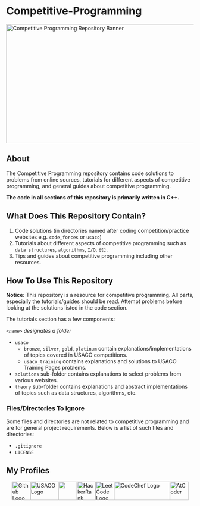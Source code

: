 # Competitive-Programming

<img src="https://repository-images.githubusercontent.com/570683570/c40060e2-63ae-4a72-8386-652d95172349" alt="Competitive Programming Repository Banner" width=640 height=320>

## About

The Competitive Programming repository contains code solutions to problems from online sources, tutorials for different aspects of competitive programming, and general guides about competitive programming.

**The code in all sections of this repository is primarily written in C++.**

## What Does This Repository Contain?

1. Code solutions (in directories named after coding competition/practice websites e.g. `code_forces` or `usaco`)
2. Tutorials about different aspects of competitive programming such as `data structures`, `algorithms`, `I/O`, etc.
3. Tips and guides about competitive programming including other resources.

## How To Use This Repository

**Notice:** This repository is a resource for competitive programming. All parts, especially the tutorials/guides should be read. Attempt problems before looking at the solutions listed in the code section.

The tutorials section has a few components:

*`<name>` designates a folder*

* `usaco`
  * `bronze`, `silver`, `gold`, `platinum` contain explanations/implementations of topics covered in USACO competitions.
  * `usaco_training` contains explanations and solutions to USACO Training Pages problems.
* `solutions` sub-folder contains explanations to select problems from various websites.
* `theory` sub-folder contains explanations and abstract implementations of topics such as data structures, algorithms, etc.

### Files/Directories To Ignore

Some files and directories are not related to competitive programming and are for general project requirements. Below is a list of such files and directories:

* `.gitignore`
* `LICENSE`

## My Profiles

<div style="display: flex; justify-content: center; align-items: center">
  <a href="https://github.com/gap-prog">
    <img src="https://github.githubassets.com/images/modules/logos_page/GitHub-Mark.png" alt="Github Logo" width=50 height=50>
  </a>
  <a href="http://usaco.org/" target="_blank">
    <img src="https://ioinformatics.org/images/usaco.png" alt="USACO Logo" alt="USACO Logo" width=75 height=50>
  </a>
  <a href="https://codeforces.com/profile/gpprog">
    <img src="https://cdn.iconscout.com/icon/free/png-256/code-forces-3629285-3031869.png" width=50 height=50>
  </a>
  <a href="https://www.hackerrank.com/profile/gpprog">
    <img src="https://upload.wikimedia.org/wikipedia/commons/4/40/HackerRank_Icon-1000px.png" alt="HackerRank Logo" width=50 height=50>
  </a>
  <a href="https://leetcode.com/gpprog/">
    <img src="https://leetcode.com/static/images/LeetCode_logo_rvs.png" alt="LeetCode Logo" width=50 height=50>
  </a>
  <a href="https://www.codechef.com/users/gapprog">
    <img src="https://upload.wikimedia.org/wikipedia/en/thumb/7/7b/Codechef%28new%29_logo.svg/1200px-Codechef%28new%29_logo.svg.png" alt="CodeChef Logo" width=150 height=50>
  </a>
  <a href="https://atcoder.jp/users/gpprog">
    <img src="https://img.atcoder.jp/assets/atcoder.png" alt="AtCoder" width=50 height=50>
  </a>
</div>
